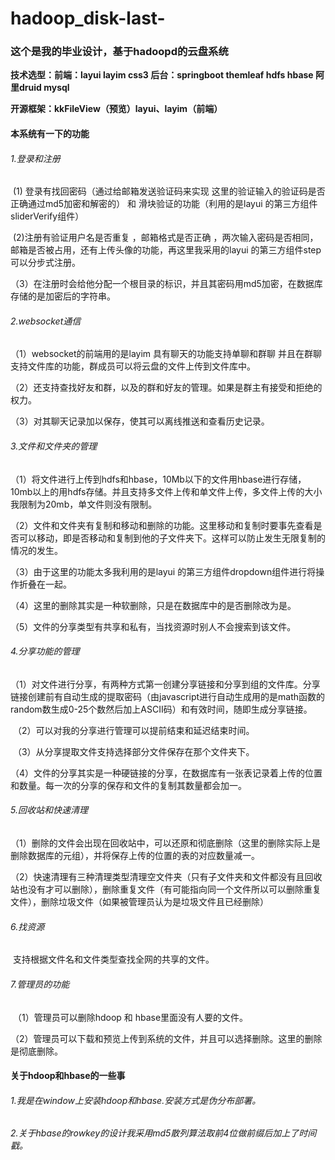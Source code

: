 # hadoop_disk-last-
### **这个是我的毕业设计，基于hadoopd的云盘系统**

**技术选型：前端：layui layim css3  后台：springboot themleaf hdfs hbase 阿里druid mysql**

**开源框架：kkFileView（预览）layui、layim（前端）**



#### 本系统有一下的功能

###### 1.登录和注册

​     (1) 登录有找回密码（通过给邮箱发送验证码来实现 这里的验证输入的验证码是否正确通过md5加密和解密的） 和 滑块验证的功能（利用的是layui 的第三方组件sliderVerify组件）

​    (2)注册有验证用户名是否重复 ，邮箱格式是否正确 ，两次输入密码是否相同，邮箱是否被占用，还有上传头像的功能，再这里我采用的layui 的第三方组件step 可以分步式注册。

  （3）在注册时会给他分配一个根目录的标识，并且其密码用md5加密，在数据库存储的是加密后的字符串。

###### 2.websocket通信

   （1）websocket的前端用的是layim 具有聊天的功能支持单聊和群聊 并且在群聊支持文件库的功能，群成员可以将云盘的文件上传到文件库中。

   （2）还支持查找好友和群，以及的群和好友的管理。如果是群主有接受和拒绝的权力。

   （3）对其聊天记录加以保存，使其可以离线推送和查看历史记录。

###### 3.文件和文件夹的管理

   （1）将文件进行上传到hdfs和hbase，10Mb以下的文件用hbase进行存储，10mb以上的用hdfs存储。并且支持多文件上传和单文件上传，多文件上传的大小我限制为20mb，单文件则没有限制。

   （2）文件和文件夹有复制和移动和删除的功能。这里移动和复制时要事先查看是否可以移动，即是否移动和复制到他的子文件夹下。这样可以防止发生无限复制的情况的发生。

   （3）由于这里的功能太多我利用的是layui 的第三方组件dropdown组件进行将操作折叠在一起。

   （4）这里的删除其实是一种软删除，只是在数据库中的是否删除改为是。

   （5）文件的分享类型有共享和私有，当找资源时别人不会搜索到该文件。

###### 4.分享功能的管理

​     （1）对文件进行分享，有两种方式第一创建分享链接和分享到组的文件库。分享链接创建前有自动生成的提取密码（由javascript进行自动生成用的是math函数的random数生成0-25个数然后加上ASCII码）和有效时间，随即生成分享链接。

​      （2）可以对我的分享进行管理可以提前结束和延迟结束时间。

​      （3）从分享提取文件支持选择部分文件保存在那个文件夹下。

​       （4）文件的分享其实是一种硬链接的分享，在数据库有一张表记录着上传的位置和数量。每一次的分享的保存和文件的复制其数量都会加一。

###### 5.回收站和快速清理

​        （1）删除的文件会出现在回收站中，可以还原和彻底删除（这里的删除实际上是删除数据库的元组），并将保存上传的位置的表的对应数量减一。

​         （2）快速清理有三种清理类型清理空文件夹（只有子文件夹和文件都没有且回收站也没有才可以删除），删除重复文件（有可能指向同一个文件所以可以删除重复文件），删除垃圾文件（如果被管理员认为是垃圾文件且已经删除）

###### 6.找资源

​         支持根据文件名和文件类型查找全网的共享的文件。

###### 7.管理员的功能

​          （1）管理员可以删除hdoop 和 hbase里面没有人要的文件。

​          （2）管理员可以下载和预览上传到系统的文件，并且可以选择删除。这里的删除是彻底删除。



#### 关于hdoop和hbase的一些事

###### 1.我是在window上安装hdoop和hbase.安装方式是伪分布部署。

###### 2.关于hbase的rowkey的设计我采用md5散列算法取前4位做前缀后加上了时间戳。









